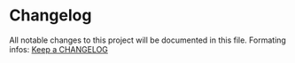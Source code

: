 # Changelog
All notable changes to this project will be documented in this file.
Formating infos: [Keep a CHANGELOG](http://keepachangelog.com/)

